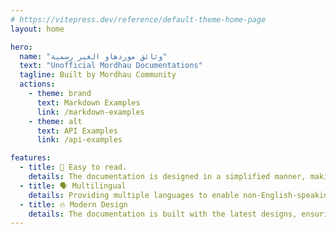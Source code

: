 ```yaml
---
# https://vitepress.dev/reference/default-theme-home-page
layout: home

hero:
  name: "وثائق موردهاو الغير رسمية"
  text: "Unofficial Mordhau Documentations"
  tagline: Built by Mordhau Community
  actions:
    - theme: brand
      text: Markdown Examples
      link: /markdown-examples
    - theme: alt
      text: API Examples
      link: /api-examples

features:
  - title: 🙌 Easy to read.
    details: The documentation is designed in a simplified manner, making it easy to read.
  - title: 🗣️ Multilingual
    details: Providing multiple languages to enable non-English-speaking contributors to read the documentation.
  - title: 🔥 Modern Design
    details: The documentation is built with the latest designs, ensuring both a visually appealing layout and smooth browsing performance.
---
```

